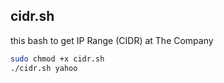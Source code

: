 ## cidr.sh 
this bash to get IP Range (CIDR) at The Company <br>
```bash
sudo chmod +x cidr.sh
./cidr.sh yahoo
 ```
